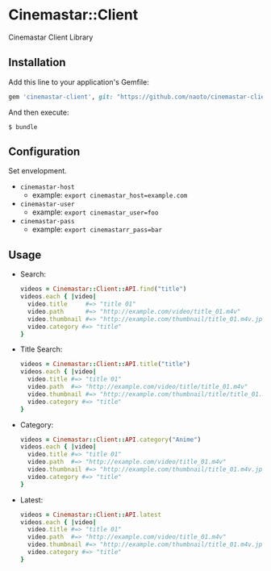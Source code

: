 # Cinemastar::Client

Cinemastar Client Library

## Installation

Add this line to your application's Gemfile:

```ruby
gem 'cinemastar-client', git: "https://github.com/naoto/cinemastar-client.git"
```

And then execute:

    $ bundle

## Configuration

Set envelopment.

- `cinemastar-host`
  - example: `export cinemastar_host=example.com`
- `cinemastar-user`
  - example: `export cinemastar_user=foo`
- `cinemastar-pass`
  - example: `export cinemastarr_pass=bar`

## Usage

- Search:
    
    ```ruby
    videos = Cinemastar::Client::API.find("title")
    videos.each { |video|
      video.title     #=> "title 01"
      video.path      #=> "http://example.com/video/title_01.m4v"
      video.thumbnail #=> "http://example.com/thumbnail/title_01.m4v.jpg"
      video.category #=> "title"
    }
    ```

- Title Search:

    ```ruby
    videos = Cinemastar::Client::API.title("title")
    videos.each { |video|
      video.title #=> "title 01"
      video.path  #=> "http://example.com/video/title/title_01.m4v"
      video.thumbnail #=> "http://example.com/thumbnail/title/title_01.m4v.jpg"
      video.category #=> "title"
    }

- Category:
    
    ```ruby
    videos = Cinemastar::Client::API.category("Anime")
    videos.each { |video|
      video.title #=> "title 01"
      video.path  #=> "http://example.com/video/title_01.m4v"
      video.thumbnail #=> "http://example.com/thumbnail/title_01.m4v.jpg"
      video.category #=> "title"
    }
    ```

- Latest:
    
    ```ruby
    videos = Cinemastar::Client::API.latest
    videos.each { |video|
      video.title #=> "title 01"
      video.path  #=> "http://example.com/video/title_01.m4v"
      video.thumbnail #=> "http://example.com/thumbnail/title_01.m4v.jpg"
      video.category #=> "title"
    }
    ```

